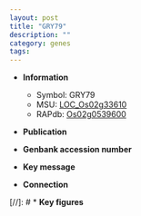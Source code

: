 ```yaml
---
layout: post
title: "GRY79"
description: ""
category: genes
tags: 
---
```


* **Information**  
    + Symbol: GRY79  
    + MSU: [LOC_Os02g33610](http://rice.uga.edu/cgi-bin/ORF_infopage.cgi?orf=LOC_Os02g33610)  
    + RAPdb: [Os02g0539600](http://rapdb.dna.affrc.go.jp/viewer/gbrowse_details/irgsp1?name=Os02g0539600)  

* **Publication**  

* **Genbank accession number**  

* **Key message**  

* **Connection**  

[//]: # * **Key figures**  


